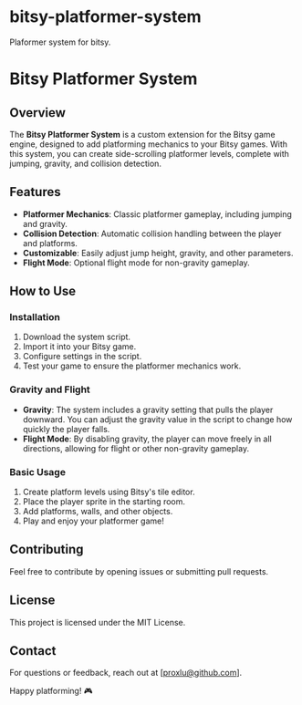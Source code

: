 # bitsy-platformer-system
Plaformer system for bitsy.

# Bitsy Platformer System

## Overview

The **Bitsy Platformer System** is a custom extension for the Bitsy game engine, designed to add platforming mechanics to your Bitsy games. With this system, you can create side-scrolling platformer levels, complete with jumping, gravity, and collision detection.

## Features

- **Platformer Mechanics**: Classic platformer gameplay, including jumping and gravity.
- **Collision Detection**: Automatic collision handling between the player and platforms.
- **Customizable**: Easily adjust jump height, gravity, and other parameters.
- **Flight Mode**: Optional flight mode for non-gravity gameplay.

## How to Use

### Installation

1. Download the system script.
2. Import it into your Bitsy game.
3. Configure settings in the script.
4. Test your game to ensure the platformer mechanics work.

### Gravity and Flight

- **Gravity**: The system includes a gravity setting that pulls the player downward. You can adjust the gravity value in the script to change how quickly the player falls.
- **Flight Mode**: By disabling gravity, the player can move freely in all directions, allowing for flight or other non-gravity gameplay.

### Basic Usage

1. Create platform levels using Bitsy's tile editor.
2. Place the player sprite in the starting room.
3. Add platforms, walls, and other objects.
4. Play and enjoy your platformer game!

## Contributing

Feel free to contribute by opening issues or submitting pull requests.

## License

This project is licensed under the MIT License.

## Contact

For questions or feedback, reach out at [proxlu@github.com].

Happy platforming! 🎮

